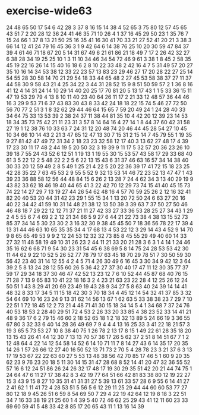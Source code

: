 # exercise-wide63
24
48
65
50
17
54
6
42
28
3
37
8
16
15
14
38
4
52
65
3
75
80
12
57
45
65
43
51
7
2
20
28
12
36
24
41
46
35
71
10
26
4
1
37
16
45
29
50
23
1
35
76
7
15
24
66
1
37
8
13
21
50
25
16
35
41
16
30
41
70
33
21
27
52
41
20
21
3
38
3
66
14
12
41
24
79
16
45
36
3
1
9
42
64
6
14
38
76
25
10
20
30
59
47
84
37
39
4
61
46
71
18
67
20
5
14
31
67
49
6
21
61
86
21
18
49
7
17
2
26
42
32
27
6
38
28
34
19
25
25
10
1
3
11
10
34
46
34
54
72
46
9
61
3
38
1
8
45
2
58
35
45
19
22
16
26
14
15
40
16
18
6
2
8
10
22
33
48
2
42
16
4
7
5
31
49
57
20
27
35
10
16
14
34
53
38
12
33
22
23
57
13
83
23
29
46
27
17
20
28
22
27
25
14
54
55
28
30
58
14
70
21
29
54
18
33
44
65
48
2
27
45
53
58
38
37
27
11
37
44
58
30
9
58
43
21
4
25
34
22
3
44
31
28
52
15
9
8
51
50
59
57
2
1
36
8
16
41
12
4
14
31
24
14
10
29
14
40
20
25
17
70
81
20
5
13
17
43
1
1
5
33
36
15
11
47
19
53
29
79
4
13
8
10
11
40
23
40
64
26
11
17
2
21
33
12
48
57
36
44
46
16
3
29
9
53
71
6
37
43
83
30
43
8
33
42
24
18
18
22
15
74
5
46
27
72
50
56
70
77
2
51
3
1
8
32
62
29
44
46
64
15
65
7
59
20
49
24
1
24
28
40
33
34
64
75
33
13
53
39
2
38
24
37
11
38
44
81
35
10
4
42
20
12
39
23
14
53
18
34
35
73
75
42
21
11
23
31
3
57
8
14
64
16
4
27
14
1
8
44
37
60
42
31
58
27
19
1
12
38
76
10
33
63
7
24
31
12
20
48
74
20
46
44
45
28
54
27
10
45
10
34
66
10
14
43
2
21
3
47
65
12
47
13
30
7
15
31
2
15
14
7
45
79
55
1
19
35
9
27
81
42
47
49
72
31
34
2
18
23
23
32
58
12
17
40
3
13
62
27
48
17
4
39
17
23
30
11
17
48
2
44
19
5
20
50
32
3
19
39
9
11
17
5
32
57
20
36
23
26
10
39
18
7
55
24
43
52
6
12
51
1
19
13
1
19
55
30
15
53
57
43
58
17
29
33
68
40
61
3
5
22
12
2
5
48
22
2
2
5
6
22
13
15
43
6
31
37
46
63
16
57
34
14
38
40
30
33
20
12
59
49
2
8
5
49
1
25
21
4
22
5
20
22
36
39
17
41
72
15
18
23
25
42
28
35
22
7
63
45
53
2
9
55
5
52
9
32
13
53
14
46
72
23
52
13
47
47
1
43
39
23
36
88
58
12
56
44
48
84
15
6
26
2
13
28
7
24
4
62
34
3
13
40
29
19
9
43
82
33
62
18
46
19
40
44
65
41
3
22
42
70
12
29
73
74
15
41
40
45
15
73
74
22
14
27
29
7
13
19
27
44
26
54
62
48
16
4
57
70
59
25
26
2
12
16
32
41
82
20
40
53
20
44
31
42
23
29
1
55
15
34
1
13
20
72
50
24
6
63
27
20
16
40
22
34
42
41
59
10
31
14
48
21
38
12
13
50
39
3
39
63
7
37
50
27
50
46
46
48
18
7
29
22
12
12
71
37
21
11
27
42
33
27
33
36
53
28
25
27
34
43
1
29
2
4
5
55
6
7
4
69
2
2
12
21
34
66
5
9
27
6
44
21
22
73
38
4
38
13
15
52
73
85
37
34
14
5
30
23
30
2
3
16
32
30
9
38
45
45
50
7
18
36
56
78
22
17
39
4
13
31
44
46
63
10
65
35
35
34
4
17
68
13
4
53
22
12
3
29
14
43
4
52
9
14
70
9
8
65
65
49
53
9
9
2
12
24
53
12
32
32
73
85
8
45
55
29
49
40
60
14
33
27
32
11
48
58
19
49
10
31
26
23
2
44
11
21
33
20
21
28
3
6
3
1
4
14
1
24
46
35
16
62
6
68
71
9
54
30
23
31
54
45
6
38
69
5
8
14
75
24
28
53
53
42
30
11
44
62
9
22
10
52
5
26
52
77
78
79
17
63
45
18
70
29
78
51
7
30
50
59
30
56
42
23
40
31
14
12
55
4
2
4
5
71
4
26
30
49
6
16
45
3
30
34
9
42
12
3
64
39
2
5
8
13
24
28
12
55
60
26
5
36
42
27
37
30
40
17
47
11
12
30
35
77
37
59
17
29
34
18
37
30
46
47
42
52
13
23
12
7
6
10
52
44
45
87
68
40
76
15
71
28
7
13
9
65
83
10
41
22
18
16
3
2
4
23
21
63
23
22
28
4
12
25
26
12
24
50
51
1
43
8
29
41
20
69
23
49
19
43
28
9
34
27
5
8
63
40
24
39
14
14
41
48
32
8
33
17
34
5
11
15
18
42
30
3
70
18
34
4
45
12
14
54
32
41
37
85
3
32
54
64
69
10
16
23
24
9
13
31
62
14
56
13
67
1
62
63
5
33
38
38
23
7
29
7
10
22
51
1
72
18
45
12
2
73
21
4
48
71
41
30
15
18
34
14
5
4
1
34
68
7
37
24
76
40
53
18
53
2
28
40
29
51
72
4
53
2
26
33
20
33
85
4
38
23
52
33
14
41
21
48
9
36
17
6
2
79
15
46
60
2
18
52
65
18
1
2
18
32
13
89
5
24
66
19
3
36
55
67
80
3
32
33
6
40
14
28
36
49
69
7
9
4
4
4
13
16
25
33
3
41
22
18
21
57
3
19
3
65
5
73
53
27
10
8
38
40
75
1
26
78
2
13
17
8
15
1
49
22
61
28
35
18
20
13
15
43
26
41
44
12
30
7
13
13
70
57
36
17
26
5
62
37
2
51
8
14
51
67
7
1
2
12
48
64
4
22
14
12
54
58
14
52
6
14
10
71
11
7
8
14
27
43
6
14
35
17
20
35
14
26
1
57
26
66
12
27
40
16
50
52
13
71
73
2
70
5
4
28
78
23
3
21
37
6
3
13
17
19
53
67
22
22
63
60
27
5
53
13
48
38
56
42
70
85
17
46
5
1
60
9
20
35
62
23
9
76
23
20
18
5
11
30
14
15
31
47
28
68
8
52
14
41
20
47
32
36
55
52
57
16
6
12
24
51
86
26
24
26
32
17
48
17
19
30
29
35
51
42
20
21
44
74
75
1
24
64
47
6
11
27
17
38
42
8
3
42
19
77
64
51
66
42
81
83
38
80
12
19
22
27
15
3
43
9
15
8
27
10
35
31
41
31
31
27
5
39
13
61
33
57
28
6
9
55
6
14
41
27
2
41
62
1
11
41
72
4
28
53
51
5
56
5
6
12
29
11
25
29
44
44
60
60
53
77
27
80
12
18
9
45
26
51
6
59
8
54
69
50
7
29
4
22
19
42
64
12
19
8
18
3
22
51
34
7
16
33
38
19
21
25
60
1
4
39
5
40
72
46
62
25
29
43
41
12
11
60
23
33
69
60
59
41
5
48
33
42
8
85
17
20
65
43
11
1
13
16
14
39
